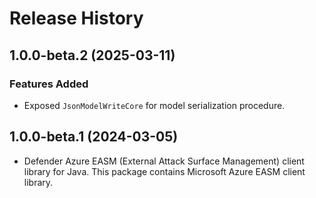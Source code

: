 # Release History

## 1.0.0-beta.2 (2025-03-11)

### Features Added

- Exposed `JsonModelWriteCore` for model serialization procedure.

## 1.0.0-beta.1 (2024-03-05)

- Defender Azure EASM (External Attack Surface Management) client library for Java. This package contains Microsoft Azure EASM client library.
